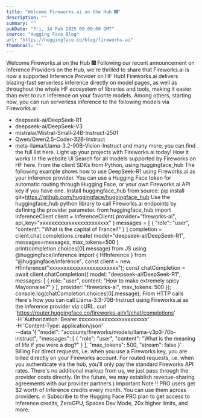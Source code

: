 ```yaml
---
title: "Welcome Fireworks.ai on the Hub 🎆"
description: ""
summary: ""
pubDate: "Fri, 14 Feb 2025 00:00:00 GMT"
source: "Hugging Face Blog"
url: "https://huggingface.co/blog/fireworks-ai"
thumbnail: ""
---
```


Welcome Fireworks.ai on the Hub 🎆
Following our recent announcement on Inference Providers on the Hub, we're thrilled to share that Fireworks.ai is now a supported Inference Provider on HF Hub!
Fireworks.ai delivers blazing-fast serverless inference directly on model pages, as well as throughout the whole HF ecosystem of libraries and tools, making it easier than ever to run inference on your favorite models.
Among others, starting now, you can run serverless inference to the following models via Fireworks.ai:
- deepseek-ai/DeepSeek-R1
- deepseek-ai/DeepSeek-V3
- mistralai/Mistral-Small-24B-Instruct-2501
- Qwen/Qwen2.5-Coder-32B-Instruct
- meta-llama/Llama-3.2-90B-Vision-Instruct
and many more, you can find the full list here.
Light up your projects with Fireworks.ai today!
How it works
In the website UI
Search for all models supported by Fireworks on HF here.
From the client SDKs
from Python, using huggingface_hub
The following example shows how to use DeepSeek-R1 using Fireworks.ai as your inference provider. You can use a Hugging Face token for automatic routing through Hugging Face, or your own Fireworks.ai API key if you have one.
Install huggingface_hub
from source:
pip install git+https://github.com/huggingface/huggingface_hub
Use the huggingface_hub
python library to call Fireworks.ai endpoints by defining the provider
parameter.
from huggingface_hub import InferenceClient
client = InferenceClient(
provider="fireworks-ai",
api_key="xxxxxxxxxxxxxxxxxxxxxxxx"
)
messages = [
{
"role": "user",
"content": "What is the capital of France?"
}
]
completion = client.chat.completions.create(
model="deepseek-ai/DeepSeek-R1",
messages=messages,
max_tokens=500
)
print(completion.choices[0].message)
from JS using @huggingface/inference
import { HfInference } from "@huggingface/inference";
const client = new HfInference("xxxxxxxxxxxxxxxxxxxxxxxx");
const chatCompletion = await client.chatCompletion({
model: "deepseek-ai/DeepSeek-R1",
messages: [
{
role: "user",
content: "How to make extremely spicy Mayonnaise?"
}
],
provider: "fireworks-ai",
max_tokens: 500
});
console.log(chatCompletion.choices[0].message);
From HTTP calls
Here's how you can call Llama-3.3-70B-Instruct using Fireworks.ai as the inference provider via cURL.
curl 'https://router.huggingface.co/fireworks-ai/v1/chat/completions' \
-H 'Authorization: Bearer xxxxxxxxxxxxxxxxxxxxxxxx' \
-H 'Content-Type: application/json' \
--data '{
"model": "accounts/fireworks/models/llama-v3p3-70b-instruct",
"messages": [
{
"role": "user",
"content": "What is the meaning of life if you were a dog?"
}
],
"max_tokens": 500,
"stream": false
}'
Billing
For direct requests, i.e. when you use a Fireworks key, you are billed directly on your Fireworks account.
For routed requests, i.e. when you authenticate via the hub, you'll only pay the standard Fireworks API rates. There's no additional markup from us, we just pass through the provider costs directly. (In the future, we may establish revenue-sharing agreements with our provider partners.)
Important Note ‼️ PRO users get $2 worth of Inference credits every month. You can use them across providers. 🔥
Subscribe to the Hugging Face PRO plan to get access to Inference credits, ZeroGPU, Spaces Dev Mode, 20x higher limits, and more.